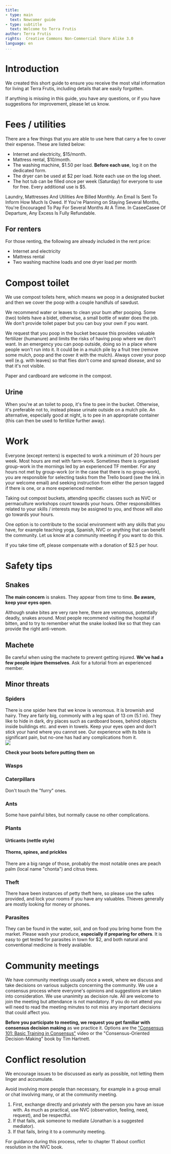 ```yaml
---
title:
- type: main
  text: Newcomer guide
- type: subtitle
  text: Welcome to Terra Frutis
author: Terra Frutis
rights:  Creative Commons Non-Commercial Share Alike 3.0
language: en
...
```


# Introduction

We created this short guide to ensure you receive the most vital information for living at Terra Frutis, including details that are easily forgotten.

If anything is missing in this guide, you have any questions, or if you have suggestions for improvement, please let us know.


# Fees / utilities

There are a few things that you are able to use here that carry a fee to cover their expense. These are listed below:

- Internet and electricity, $15/month.
- Mattress rental, $10/month.
- The washing machine, $1.50 per load. **Before each use**, log it on the dedicated form.
- The dryer can be used at $2 per load. Note each use on the log sheet.
- The hot tub can be filled once per week (Saturday) for everyone to use for free. Every additional use is $5.

Laundry, Mattresses And Utilities Are Billed Monthly. An Email Is Sent To Inform How Much Is Owed. If You're Planning on Staying Several Months, You're Encouraged To Pay For Several Months At A Time. In CaseeCasee  Of Departure, Any Excess Is Fully Refundable.


## For renters

For those renting, the following are already included in the rent price:

- Internet and electricity
- Mattress rental
- Two washing machine loads and one dryer load per month


# Compost toilet

We use compost toilets here, which means we poop in a designated bucket and then we cover the poop with a couple handfuls of sawdust.

We recommend water or leaves to clean your bum after pooping. Some (two) toilets have a bidet, otherwise, a small bottle of water does the job.
We don't provide toilet paper but you can buy your own if you want.

We request that you poop in the bucket because this provides valuable fertilizer (humanure) and limits the risks of having poop where we don't want. In an emergency you can poop outside, doing so in a place where people won't run into it. It could be in a mulch pile by a fruit tree (remove some mulch, poop and the cover it with the mulch). Always cover your poop well (e.g. with leaves) so that flies don't come and spread disease, and so that it's not visible.

Paper and cardboard are welcome in the compost.

## Urine

When you're at an toilet to poop, it's fine to pee in the bucket. Otherwise, it's preferable not to, instead please urinate outside on a mulch pile. An alternative, especially good at night, is to pee in an appropriate container (this can then be used to fertilize further away).


# Work

Everyone (except renters) is expected to work a minimum of 20 hours per week. Most hours are met with farm-work. Sometimes there is organised group-work in the mornings led by an experienced TF member. For any hours not met by group-work (or in the case that there is no group-work), you are responsible for selecting tasks from the Trello board (see the link in your welcome email) and seeking instruction from either the person tagged if there is one, or a more experienced member.

Taking out compost buckets, attending specific classes such as NVC or permaculture workshops count towards your hours. Other responsibilities related to your skills / interests may be assigned to you, and those will also go towards your hours.

One option is to contribute to the social environment with any skills that you have, for example teaching yoga, Spanish, NVC or anything that can benefit the community. Let us know at a community meeting if you want to do this.

If you take time off, please compensate with a donation of $2.5 per hour.


# Safety tips

## Snakes

**The main concern** is snakes. They appear from time to time. **Be aware, keep your eyes open**.

Although snake bites are very rare here, there are venomous, potentially deadly, snakes around. Most people recommend visiting the hospital if bitten, and to try to remember what the snake looked like so that they can provide the right anti-venom.

## Machete

Be careful when using the machete to prevent getting injured. **We've had a few people injure themselves**. Ask for a tutorial from an experienced member.

## Minor threats

### Spiders

There is one spider here that we know is venomous. It is brownish and hairy. They are fairly big, commonly with a leg span of 13 cm (5.1 in). They like to hide in dark, dry places such as cardboard boxes, behind objects inside buildings etc. and even in towels. Keep your eyes open and don't stick your hand where you cannot see. Our experience with its bite is significant pain, but no-one has had any complications from it.  
![](res/spider.jpg)

**Check your boots before putting them on**

### Wasps

### Caterpillars

Don't touch the "furry" ones.

### Ants

Some have painful bites, but normally cause no other complications.

### Plants

#### Urticants (nettle style)

#### Thorns, spines, and prickles

There are a big range of those, probably the most notable ones are peach palm (local name "chonta") and citrus trees.

### Theft

There have been instances of petty theft here, so please use the safes provided, and lock your rooms if you have any valuables. Thieves generally are mostly looking for money or phones.

### Parasites

They can be found in the water, soil, and on food you bring home from the market. Please wash your produce, **especially if preparing for others**.
It is easy to get tested for parasites in town for $2, and both natural and conventional medicine is freely available.


# Community meetings

We have community meetings usually once a week, where we discuss and take decisions on various subjects concerning the community. We use a consensus process where everyone's opinions and suggestions are taken into consideration. We use unanimity as decision rule. All are welcome to join the meeting but attendance is not mandatory. If you do not attend you will need to read the meeting minutes to not miss any important decisions that could affect you.

**Before you participate to meeting, we request you get familiar with consensus decision making** as we practice it.
Options are the ["Consensus 101: Basic Training in Consensus"](https://youtu.be/_m3yjrC23Fc) video or the "Consensus-Oriented Decision-Making" book by Tim Hartnett.


# Conflict resolution

We encourage issues to be discussed as early as possible, not letting them linger and accumulate.

Avoid involving more people than necessary, for example in a group email or chat involving many, or at the community meeting.

1. First, exchange directly and privately with the person you have an issue with. As much as practical, use NVC (observation, feeling, need, request), and be respectful.
2. If that fails, ask someone to mediate (Jonathan is a suggested mediator).
3. If that fails, bring it to a community meeting.

For guidance during this process, refer to chapter 11 about conflict resolution in the NVC book.
